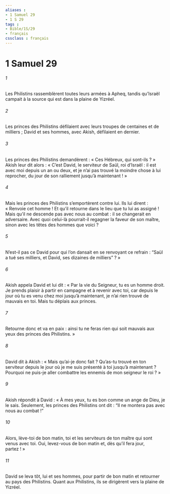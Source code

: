 ```yaml
---
aliases : 
- 1 Samuel 29
- 1 S 29
tags : 
- Bible/1S/29
- français
cssclass : français
---
```


# 1 Samuel 29

###### 1
Les Philistins rassemblèrent toutes leurs armées à Apheq, tandis qu’Israël campait à la source qui est dans la plaine de Yizréel.
###### 2
Les princes des Philistins défilaient avec leurs troupes de centaines et de milliers ; David et ses hommes, avec Akish, défilaient en dernier.
###### 3
Les princes des Philistins demandèrent : « Ces Hébreux, qui sont-ils ? » Akish leur dit alors : « C’est David, le serviteur de Saül, roi d’Israël : il est avec moi depuis un an ou deux, et je n’ai pas trouvé la moindre chose à lui reprocher, du jour de son ralliement jusqu’à maintenant ! »
###### 4
Mais les princes des Philistins s’emportèrent contre lui. Ils lui dirent : « Renvoie cet homme ! Et qu’il retourne dans le lieu que tu lui as assigné ! Mais qu’il ne descende pas avec nous au combat : il se changerait en adversaire. Avec quoi celui-là pourrait-il regagner la faveur de son maître, sinon avec les têtes des hommes que voici ?
###### 5
N’est-il pas ce David pour qui l’on dansait en se renvoyant ce refrain :
“Saül a tué ses milliers,
et David, ses dizaines de milliers” ? »
###### 6
Akish appela David et lui dit : « Par la vie du Seigneur, tu es un homme droit. Je prends plaisir à partir en campagne et à revenir avec toi, car depuis le jour où tu es venu chez moi jusqu’à maintenant, je n’ai rien trouvé de mauvais en toi. Mais tu déplais aux princes.
###### 7
Retourne donc et va en paix : ainsi tu ne feras rien qui soit mauvais aux yeux des princes des Philistins. »
###### 8
David dit à Akish : « Mais qu’ai-je donc fait ? Qu’as-tu trouvé en ton serviteur depuis le jour où je me suis présenté à toi jusqu’à maintenant ? Pourquoi ne puis-je aller combattre les ennemis de mon seigneur le roi ? »
###### 9
Akish répondit à David : « À mes yeux, tu es bon comme un ange de Dieu, je le sais. Seulement, les princes des Philistins ont dit : “Il ne montera pas avec nous au combat !”
###### 10
Alors, lève-toi de bon matin, toi et les serviteurs de ton maître qui sont venus avec toi. Oui, levez-vous de bon matin et, dès qu’il fera jour, partez ! »
###### 11
David se leva tôt, lui et ses hommes, pour partir de bon matin et retourner au pays des Philistins. Quant aux Philistins, ils se dirigèrent vers la plaine de Yizréel.
